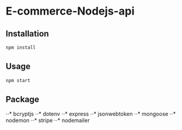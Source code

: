 # E-commerce-Nodejs-api

## Installation

```bash
npm install
```

## Usage

```bash
npm start
```

## Package

⋅⋅* bcryptjs
⋅⋅* dotenv
⋅⋅* express
⋅⋅* jsonwebtoken
⋅⋅* mongoose
⋅⋅* nodemon
⋅⋅* stripe
⋅⋅* nodemailer
